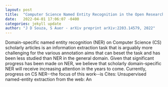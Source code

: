 ```yaml
---
layout: post
title:  "Computer Science Named Entity Recognition in the Open Research Knowledge Graph"
date:   2022-04-01 17:06:07 -0400
categories: jekyll update
author: "J D Souza, S Auer - arXiv preprint arXiv:2203.14579, 2022"
---
```

Domain-specific named entity recognition (NER) on Computer Science (CS) scholarly articles is an information extraction task that is arguably more challenging for the various annotation aims that can beset the task and has been less studied than NER in the general domain. Given that significant progress has been made on NER, we believe that scholarly domain-specific NER will receive increasing attention in the years to come. Currently, progress on CS NER--the focus of this work--is Cites: Unsupervised named-entity extraction from the web: An